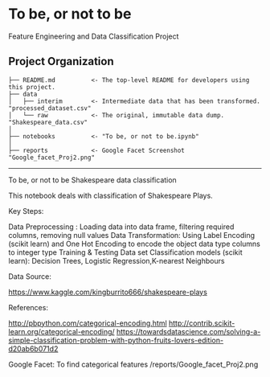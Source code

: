 To be, or not to be
==============================

Feature Engineering and Data Classification Project

Project Organization
------------

    ├── README.md          <- The top-level README for developers using this project.
    ├── data
    │   ├── interim        <- Intermediate data that has been transformed.   	"processed_dataset.csv"
    │   └── raw            <- The original, immutable data dump. 		"Shakespeare_data.csv"
    │
    ├── notebooks          <- "To be, or not to be.ipynb"
    │
    ├── reports            <- Google Facet Screenshot			"Google_facet_Proj2.png"

--------

To be, or not to be Shakespeare data classification

This notebook deals with classification of Shakespeare Plays.

Key Steps:

Data Preprocessing : Loading data into data frame, filtering required columns, removing null values Data Transformation: Using Label Encoding (scikit learn) and One Hot Encoding to encode the object data type columns to integer type Training & Testing Data set Classification models (scikit learn): Decision Trees, Logistic Regression,K-nearest Neighbours

Data Source:

https://www.kaggle.com/kingburrito666/shakespeare-plays

References:

http://pbpython.com/categorical-encoding.html http://contrib.scikit-learn.org/categorical-encoding/ https://towardsdatascience.com/solving-a-simple-classification-problem-with-python-fruits-lovers-edition-d20ab6b071d2

Google Facet: To find categorical features /reports/Google_facet_Proj2.png